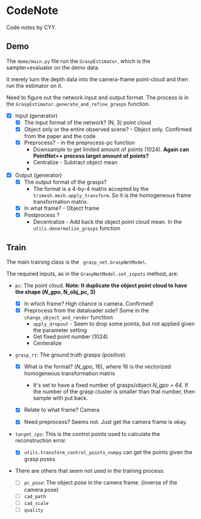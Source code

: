 # CodeNote

Code notes by CYY. 



## Demo

The ```demo/main.py``` file run the ```GraspEstimator```, which is the sampler+evaluator on the demo data.

It merely turn the depth data into the camera-frame point-cloud and then run the estimator on it. 

Need to figure out the network input and output format. The process is in the ```GraspEstimator.generate_and_refine_grasps``` function.

- [x] Input (generator)
  - [x] The input format of the network? (N, 3) point cloud
  - [x] Object only or the entire observed scene? - Object only. Confirmed from the paper and the code
  - [x] Preprocess? - in the preprocess-pc function
    - Downsample to get limited amount of points (1024). **Again can PointNet++  process larget amount of points?**
    - Centralize - Subtract object mean
    - 
- [x] Output (generator)
  - [x] The output format of the grasps?
    - The format is a 4-by-4 matrix accepted by the ```trimesh.mesh.apply_transform```. So it is the homogeneous frame transformation matrix.
  - [x] In what frame? - Object frame
  - [x] Postprocess ? 
    - Decentralize - Add back the object point cloud mean. In the ```utils.denormalize_grasps``` function



## Train

The main training class is the ``` grasp_net.GraspNetModel```. 

The required inputs, as in the ```GraspNetModel.set_inputs``` method, are:

- ```pc```: The point cloud. **Note: It duplicate the object point cloud to have the shape (*N_gpo*, N_obj_pc, 3)**
  
  - [x] In which frame? High chance is camera. Confirmed!
  - [x] Preprocess from the dataloader side? Some in the ```change_object_and_render``` functtion
    - ```apply_dropout``` - Seem to drop some points, but not applied given the parameter setting
    - Get fixed point number (1024)
    - Centeralize 
  
- ```grasp_rt```: The ground truth grasps (positive).
  
  - [x] What is the format?  (*N_gpo*, 16), where 16 is the vectorized homogeneous transformation matrix
    -  It's set to have a fixed number of grasps/object *N_gpo = 64*. If the number of the grasp cluster is smaller than that number, then sample with put back.
  - [x] Relate to what frame? Camera
  
  - [x] Need preprocess?  Seems not. Just get the camera frame is okay.
  
- ```target_cps```: This is the control points used to calculate the reconstruction error.

  - [x] ```utils.transform_control_points_numpy``` can get the points given the grasp poses.

- There are others that seem not used in the training process:

  - [ ] ```pc_pose```: The object pose in the camera frame. (inverse of the camera pose)
  - [ ] ```cad_path```
  - [ ] ```cad_scale```
  - [ ] ```quality```